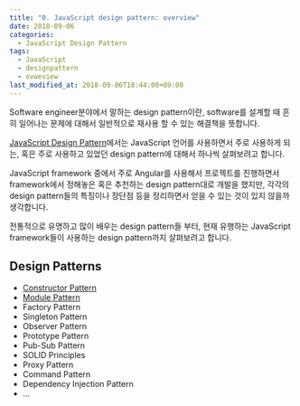 ```yaml
---
title: "0. JavaScript design pattern: overview"
date: 2018-09-06
categories:
  - JavaScript Design Pattern
tags:
  - JavaScript
  - designpattern
  - ovweview
last_modified_at: 2018-09-06T18:44:00+09:00
---
```


Software engineer분야에서 말하는 design pattern이란, software를 설계할 때 흔히 일어나는 문제에 대해서 일반적으로 재사용 할 수 있는 해결책을 뜻합니다.

[JavaScript Design Pattern]()에서는 JavaScript 언어를 사용하면서 주로 사용하게 되는, 혹은 주로 사용하고 있었던 design pattern에 대해서 하나씩 살펴보려고 합니다.

JavaScript framework 중에서 주로 Angular를 사용해서 프로젝트를 진행하면서 framework에서 정해놓은 혹은 추천하는 design pattern대로 개발을 했지만, 각각의 design pattern들의 특징이나 장단점 등을 정리하면서 얻을 수 있는 것이 있지 않을까 생각합니다.

전통적으로 유명하고 많이 배우는 design pattern들 부터, 현재 유행하는 JavaScript framework들이 사용하는 design pattern까지 살펴보려고 합니다.

## Design Patterns
* [Constructor Pattern]({{site.baseurl}}/javascript_design_pattern/1-constructor)
* [Module Pattern]({{site.baseurl}}/javascript_design_pattern/2-module)
* Factory Pattern
* Singleton Pattern
* Observer Pattern
* Prototype Pattern
* Pub-Sub Pattern
* SOLID Principles
* Proxy Pattern
* Command Pattern
* Dependency Injection Pattern
* ...